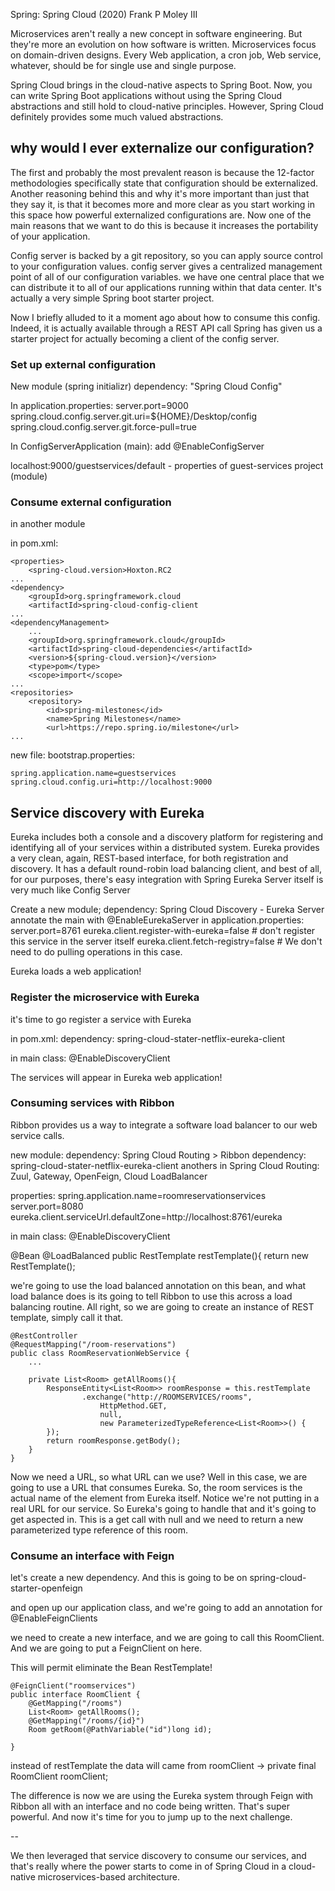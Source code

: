 Spring: Spring Cloud (2020)
Frank P Moley III

Microservices aren't really a new concept in software engineering. But they're more an evolution on how software is written.
Microservices focus on domain-driven designs.
Every Web application, a cron job, Web service, whatever, should be for single use and single purpose.

Spring Cloud brings in the cloud-native aspects to Spring Boot. Now, you can write Spring Boot applications without using the Spring Cloud abstractions and still hold to cloud-native principles. However, Spring Cloud definitely provides some much valued abstractions.

## why would I ever externalize our configuration?

The first and probably the most prevalent reason is because the 12-factor methodologies specifically state that configuration should be externalized. Another reasoning behind this and why it's more important than just that they say it, is that it becomes more and more clear as you start working in this space how powerful externalized configurations are.
Now one of the main reasons that we want to do this is because it increases the portability of your application.

Config server is backed by a git repository, so you can apply source control to your configuration values.
config server gives a centralized management point of all of our configuration variables.
we have one central place that we can distribute it to all of our applications running within that data center.
It's actually a very simple Spring boot starter project.

Now I briefly alluded to it a moment ago about how to consume this config. Indeed, it is actually available through a REST API call
Spring has given us a starter project for actually becoming a client of the config server.

### Set up external configuration

New module (spring initializr)
dependency: "Spring Cloud Config"

In application.properties:
server.port=9000
spring.cloud.config.server.git.uri=${HOME}/Desktop/config
spring.cloud.config.server.git.force-pull=true

In ConfigServerApplication (main):
add @EnableConfigServer

localhost:9000/guestservices/default - properties of guest-services project (module)

### Consume external configuration
in another module

in pom.xml:
```
<properties>
	<spring-cloud.version>Hoxton.RC2
...
<dependency>
	<groupId>org.springframework.cloud
	<artifactId>spring-cloud-config-client
...
<dependencyManagement>
	...
	<groupId>org.springframework.cloud</groupId>
	<artifactId>spring-cloud-dependencies</artifactId>
	<version>${spring-cloud.version}</version>
	<type>pom</type>
	<scope>import</scope>
...
<repositories>
	<repository>
		<id>spring-milestones</id>
		<name>Spring Milestones</name>
		<url>https://repo.spring.io/milestone</url>
...
```

new file: bootstrap.properties:
```
spring.application.name=guestservices
spring.cloud.config.uri=http://localhost:9000
```

## Service discovery with Eureka

Eureka includes both a console and a discovery platform for registering and identifying all of your services within a distributed system.
Eureka provides a very clean, again, REST-based interface, for both registration and discovery. It has a default round-robin load balancing client, and best of all, for our purposes, there's easy integration with Spring
Eureka Server itself is very much like Config Server

Create a new module;
dependency: Spring Cloud Discovery - Eureka Server
annotate the main with @EnableEurekaServer
in application.properties:
server.port=8761
eureka.client.register-with-eureka=false # don't register this service in the server itself
eureka.client.fetch-registry=false # We don't need to do pulling operations in this case.

Eureka loads a web application!

### Register the microservice with Eureka

it's time to go register a service with Eureka

in pom.xml:
dependency: spring-cloud-stater-netflix-eureka-client

in main class:
@EnableDiscoveryClient

The services will appear in Eureka web application!

### Consuming services with Ribbon

Ribbon provides us a way to integrate a software load balancer to our web service calls.

new module: dependency: Spring Cloud Routing > Ribbon
dependency: spring-cloud-stater-netflix-eureka-client
anothers in Spring Cloud Routing: Zuul, Gateway, OpenFeign, Cloud LoadBalancer

properties:
spring.application.name=roomreservationservices
server.port=8080
eureka.client.serviceUrl.defaultZone=http://localhost:8761/eureka

in main class:
@EnableDiscoveryClient

@Bean
@LoadBalanced
public RestTemplate restTemplate(){
	return new RestTemplate();

we're going to use the load balanced annotation on this bean, and what load balance does is its going to tell Ribbon to use this across a load balancing routine. All right, so we are going to create an instance of REST template, simply call it that.

```
@RestController
@RequestMapping("/room-reservations")
public class RoomReservationWebService {
    ...

    private List<Room> getAllRooms(){
        ResponseEntity<List<Room>> roomResponse = this.restTemplate
				.exchange("http://ROOMSERVICES/rooms", 
					HttpMethod.GET,
					null,
					new ParameterizedTypeReference<List<Room>>() {
        });
        return roomResponse.getBody();
    }
}
```
Now we need a URL, so what URL can we use? Well in this case, we are going to use a URL that consumes Eureka. So, the room services is the actual name of the element from Eureka itself. Notice we're not putting in a real URL for our service. So Eureka's going to handle that and it's going to get aspected in. This is a get call with null and we need to return a new parameterized type reference of this room.

### Consume an interface with Feign

let's create a new dependency. And this is going to be on spring-cloud-starter-openfeign

and open up our application class, and we're going to add an annotation for @EnableFeignClients

we need to create a new interface, and we are going to call this RoomClient. And we are going to put a FeignClient on here.

This will permit eliminate the Bean RestTemplate!
```
@FeignClient("roomservices")
public interface RoomClient {
    @GetMapping("/rooms")
    List<Room> getAllRooms();
    @GetMapping("/rooms/{id}")
    Room getRoom(@PathVariable("id")long id);

}
```
instead of restTemplate the data will came from roomClient -> private final RoomClient roomClient;

The difference is now we are using the Eureka system through Feign with Ribbon all with an interface and no code being written. That's super powerful. And now it's time for you to jump up to the next challenge.

--

We then leveraged that service discovery to consume our services, and that's really where the power starts to come in of Spring Cloud in a cloud-native microservices-based architecture.

